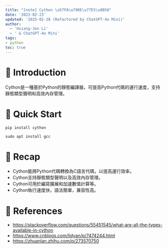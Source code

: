 ```yaml
---
title: "[note] Cython \u57FA\u790E\u77E5\u8B58"
date: '2023-02-23'
updated: '2025-02-28 (Refactored by ChatGPT-4o Mini)'
author:
  - 'Hsiang-Jen Li'
  - ' & ChatGPT-4o Mini'
tags:
- python
toc: true
---
```


# 📌 Introduction
Cython是一種基於Python的靜態編譯器，可提高Python代碼的運行速度，支持靜態類型聲明和高效內存管理。
<!-- more -->

# 🚀 Quick Start
```python
pip install cython
```
```shell
sudo apt install gcc
```

# 🔁 Recap
- Cython能將Python代碼轉換為C語言代碼，以提高運行效率。
- Cython支持靜態類型聲明以及高效內存管理。
- Cython可用於編寫擴展和加速數值計算等。
- Cython執行速度快，語法簡單，兼容性高。

# 🔗 References
- https://stackoverflow.com/questions/55451545/what-are-all-the-types-available-in-cython
- https://www.cnblogs.com/lidyan/p/7474244.html
- https://zhuanlan.zhihu.com/p/273570750
